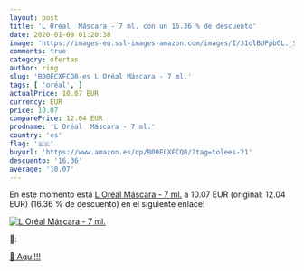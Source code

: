 ```yaml
---
layout: post
title: 'L Oréal  Máscara - 7 ml. con un 16.36 % de descuento'
date: 2020-01-09 01:20:38
image: 'https://images-eu.ssl-images-amazon.com/images/I/31olBUPpbGL._SL200_.jpg'
comments: true
category: ofertas
author: ring
slug: 'B00ECXFCQ8-es L Oréal Máscara - 7 ml.'
tags: [ 'oréal', ]
actualPrice: 10.07 EUR
currency: EUR
price: 10.07
comparePrice: 12.04 EUR
prodname: 'L Oréal  Máscara - 7 ml.'
country: 'es'
flag: '🇪🇸'
buyurl: 'https://www.amazon.es/dp/B00ECXFCQ8/?tag=tolees-21'
descuento: '16.36'
average: '10.07'
---
```


En este momento está [L Oréal  Máscara - 7 ml.](https://www.amazon.es/dp/B00ECXFCQ8/?tag=tolees-21) a 10.07 EUR (original: 12.04 EUR) (16.36 %  de descuento) en el siguiente enlace!

[![L Oréal  Máscara - 7 ml.](https://images-eu.ssl-images-amazon.com/images/I/31olBUPpbGL._SL200_.jpg)](https://www.amazon.es/dp/B00ECXFCQ8/?tag=tolees-21)

🔎:


[🛒 Aquí!!!](https://www.amazon.es/dp/B00ECXFCQ8/?tag=tolees-21)
